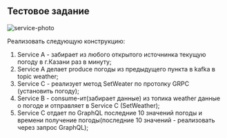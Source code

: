 ## Тестовое задание

![service-photo](https://github.com/user-attachments/assets/c020b9de-6577-45e9-9c62-b4980e2a02dc)

Реализовать следующую конструкцию:
1) Service A - забирает из любого открытого источнинка текущую погоду в г.Казани раз в минуту;
2) Service А делает produce погоды из предыдущего пункта в kafka в topic weather;
3) Service C - реализует метод SetWeater по протолку GRPC (установить погоду);
4) Service B - consume-ит(забирает данные) из топика weather данные о погоде и отправляет в Service C (SetWeather);
5) Service C отдает по GraphQL последние 10 значений погоды и времени получение погоды(последние 10 значений - реализовать через запрос GraphQL);

